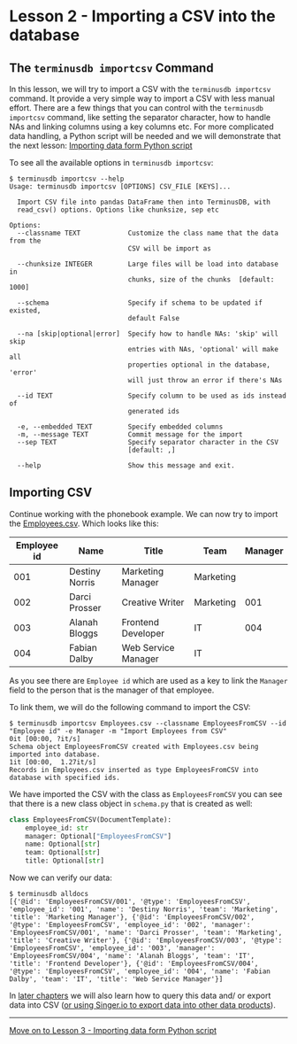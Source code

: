 # Lesson 2 - Importing a CSV into the database

## The `terminusdb importcsv` Command

In this lesson, we will try to import a CSV with the `terminusdb importcsv` command. It provide a very simple way to import a CSV with less manual effort. There are a few things that you can control with the `terminusdb importcsv` command, like setting the separator character, how to handle NAs and linking columns using a key columns etc. For more complicated data handling, a Python script will be needed and we will demonstrate that the next lesson: [Importing data form Python script](lesson_3.md)

To see all the available options in `terminusdb importcsv`:

```
$ terminusdb importcsv --help
Usage: terminusdb importcsv [OPTIONS] CSV_FILE [KEYS]...

  Import CSV file into pandas DataFrame then into TerminusDB, with
  read_csv() options. Options like chunksize, sep etc

Options:
  --classname TEXT            Customize the class name that the data from the
                              CSV will be import as

  --chunksize INTEGER         Large files will be load into database in
                              chunks, size of the chunks  [default: 1000]

  --schema                    Specify if schema to be updated if existed,
                              default False

  --na [skip|optional|error]  Specify how to handle NAs: 'skip' will skip
                              entries with NAs, 'optional' will make all
                              properties optional in the database, 'error'
                              will just throw an error if there's NAs

  --id TEXT                   Specify column to be used as ids instead of
                              generated ids

  -e, --embedded TEXT         Specify embedded columns
  -m, --message TEXT          Commit message for the import
  --sep TEXT                  Specify separator character in the CSV
                              [default: ,]

  --help                      Show this message and exit.
```

## Importing CSV

Continue working with the phonebook example. We can now try to import the [Employees.csv](Employees.csv). Which looks like this:

| Employee id | Name           | Title               | Team        | Manager     |
| ----------- | -------------- | ------------------- | ----------- | ----------- |
| 001         | Destiny Norris | Marketing Manager   | Marketing   |             |
| 002         | Darci Prosser  | Creative Writer     | Marketing   | 001         |
| 003         | Alanah Bloggs  | Frontend Developer  | IT          | 004         |
| 004         | Fabian Dalby   | Web Service Manager | IT          |             |

As you see there are `Employee id` which are used as a key to link the `Manager` field to the person that is the manager of that employee.

To link them, we will do the following command to import the CSV:

```
$ terminusdb importcsv Employees.csv --classname EmployeesFromCSV --id "Employee id" -e Manager -m "Import Employees from CSV"
0it [00:00, ?it/s]
Schema object EmployeesFromCSV created with Employees.csv being imported into database.
1it [00:00,  1.27it/s]
Records in Employees.csv inserted as type EmployeesFromCSV into database with specified ids.
```

We have imported the CSV with the class as `EmployeesFromCSV` you can see that there is a new class object in `schema.py` that is created as well:

```python
class EmployeesFromCSV(DocumentTemplate):
    employee_id: str
    manager: Optional["EmployeesFromCSV"]
    name: Optional[str]
    team: Optional[str]
    title: Optional[str]
```

Now we can verify our data:

```
$ terminusdb alldocs
[{'@id': 'EmployeesFromCSV/001', '@type': 'EmployeesFromCSV', 'employee_id': '001', 'name': 'Destiny Norris', 'team': 'Marketing', 'title': 'Marketing Manager'}, {'@id': 'EmployeesFromCSV/002', '@type': 'EmployeesFromCSV', 'employee_id': '002', 'manager': 'EmployeesFromCSV/001', 'name': 'Darci Prosser', 'team': 'Marketing', 'title': 'Creative Writer'}, {'@id': 'EmployeesFromCSV/003', '@type': 'EmployeesFromCSV', 'employee_id': '003', 'manager': 'EmployeesFromCSV/004', 'name': 'Alanah Bloggs', 'team': 'IT', 'title': 'Frontend Developer'}, {'@id': 'EmployeesFromCSV/004', '@type': 'EmployeesFromCSV', 'employee_id': '004', 'name': 'Fabian Dalby', 'team': 'IT', 'title': 'Web Service Manager'}]
```

In [later chapters](lesson_5.md) we will also learn how to query this data and/ or export data into CSV ([or using Singer.io to export data into other data products](https://github.com/terminusdb/terminusdb-tutorials/tree/master/google_sheets/README.md)).

---

[Move on to Lesson 3 - Importing data form Python script](lesson_3.md)
